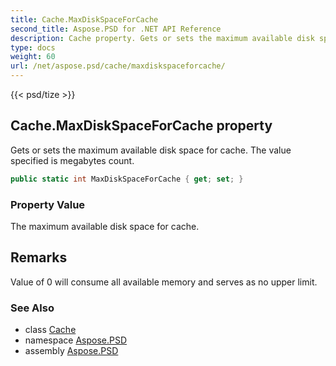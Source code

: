 ```yaml
---
title: Cache.MaxDiskSpaceForCache
second_title: Aspose.PSD for .NET API Reference
description: Cache property. Gets or sets the maximum available disk space for cache. The value specified is megabytes count
type: docs
weight: 60
url: /net/aspose.psd/cache/maxdiskspaceforcache/
---
```

{{< psd/tize >}}
## Cache.MaxDiskSpaceForCache property

Gets or sets the maximum available disk space for cache. The value specified is megabytes count.

```csharp
public static int MaxDiskSpaceForCache { get; set; }
```

### Property Value

The maximum available disk space for cache.

## Remarks

Value of 0 will consume all available memory and serves as no upper limit.

### See Also

* class [Cache](../)
* namespace [Aspose.PSD](../../../aspose.psd/)
* assembly [Aspose.PSD](../../../)


